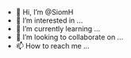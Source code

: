- 👋 Hi, I’m @SiomH
- 👀 I’m interested in ...
- 🌱 I’m currently learning ...
- 💞️ I’m looking to collaborate on ...
- 📫 How to reach me ...

<!---
SiomH/SiomH is a ✨ special ✨ repository because its `README.md` (this file) appears on your GitHub profile.
You can click the Preview link to take a look at your changes.
--->
